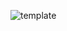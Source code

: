 ![template](https://user-images.githubusercontent.com/63497401/163792641-90ea5da4-6491-4b61-b417-74b1bcdb43ca.png)
